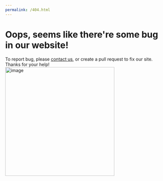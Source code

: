 ```yaml
---
permalink: /404.html
---
```

# Oops, seems like there're some bug in our website!
To report bug, please [contact us](ckefgisc27th@gmail.com), or create a pull request to fix our site.<br>
Thanks for your help!<br>
<img width="348" alt="image" src="https://user-images.githubusercontent.com/99801904/171315135-663d9bad-f381-4f15-8946-c27f097af371.png">
